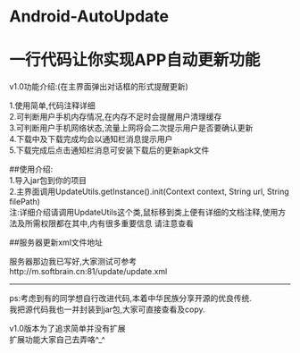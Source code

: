 # Android-AutoUpdate 
# 一行代码让你实现APP自动更新功能

v1.0功能介绍:(在主界面弹出对话框的形式提醒更新)

1.使用简单,代码注释详细<br/>
2.可判断用户手机内存情况,在内存不足时会提醒用户清理缓存<br/>
3.可判断用户手机网络状态,流量上网将会二次提示用户是否要确认更新<br/>
4.下载中及下载完成均会以通知栏消息提示用户<br/>
5.下载完成后点击通知栏消息可安装下载后的更新apk文件<br/>

##使用介绍:<br/>
1.导入jar包到你的项目<br/>
2.主界面调用UpdateUtils.getInstance().init(Context context, String url, String filePath)<br/>
注:详细介绍请调用UpdateUtils这个类,鼠标移到类上便有详细的文档注释,使用方法及所需权限都在其中,内有很多重要信息 请注意查看<br/>

##服务器更新xml文件地址

服务器那边我已写好,大家测试可参考http://m.softbrain.cn:81/update/update.xml 

*****************************************************************************
ps:考虑到有的同学想自行改进代码,本着中华民族分享开源的优良传统.<br/>
我把源代码我也一并封装到jar包,大家可直接查看及copy.<br/>

v1.0版本为了追求简单并没有扩展<br/>
扩展功能大家自己去弄咯^_^

